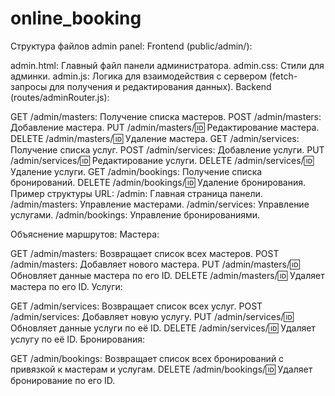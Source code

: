 # online_booking
Структура файлов admin panel:
Frontend (public/admin/):

admin.html: Главный файл панели администратора.
admin.css: Стили для админки.
admin.js: Логика для взаимодействия с сервером (fetch-запросы для получения и редактирования данных).
Backend (routes/adminRouter.js):

GET /admin/masters: Получение списка мастеров.
POST /admin/masters: Добавление мастера.
PUT /admin/masters/:id: Редактирование мастера.
DELETE /admin/masters/:id: Удаление мастера.
GET /admin/services: Получение списка услуг.
POST /admin/services: Добавление услуги.
PUT /admin/services/:id: Редактирование услуги.
DELETE /admin/services/:id: Удаление услуги.
GET /admin/bookings: Получение списка бронирований.
DELETE /admin/bookings/:id: Удаление бронирования.
Пример структуры URL:
/admin: Главная страница панели.
/admin/masters: Управление мастерами.
/admin/services: Управление услугами.
/admin/bookings: Управление бронированиями.



Объяснение маршрутов:
Мастера:

GET /admin/masters: Возвращает список всех мастеров.
POST /admin/masters: Добавляет нового мастера.
PUT /admin/masters/:id: Обновляет данные мастера по его ID.
DELETE /admin/masters/:id: Удаляет мастера по его ID.
Услуги:

GET /admin/services: Возвращает список всех услуг.
POST /admin/services: Добавляет новую услугу.
PUT /admin/services/:id: Обновляет данные услуги по её ID.
DELETE /admin/services/:id: Удаляет услугу по её ID.
Бронирования:

GET /admin/bookings: Возвращает список всех бронирований с привязкой к мастерам и услугам.
DELETE /admin/bookings/:id: Удаляет бронирование по его ID.